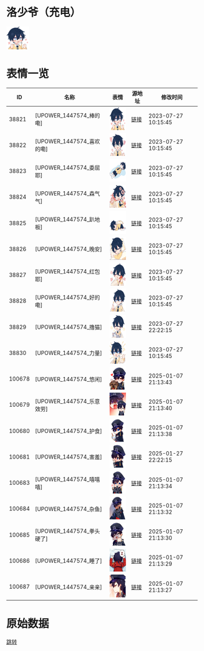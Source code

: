 # 洛少爷（充电）

<img src="./cover.png" height="60" alt="cover" />

# 表情一览

|ID|名称|表情|源地址|修改时间|
|----|----|----|----|----|
|38821|[UPOWER_1447574_棒的嘞]|<img src="./pic/038821_%5BUPOWER_1447574_棒的嘞%5D.png" height="60" alt="棒的嘞"/>|[链接](https://i0.hdslb.com/bfs/garb/1e21d9c5bcfaa9dea4396fd02ccd444d7ef047ed.png)|2023-07-27 10:15:45|
|38822|[UPOWER_1447574_喜欢的嘞]|<img src="./pic/038822_%5BUPOWER_1447574_喜欢的嘞%5D.png" height="60" alt="喜欢的嘞"/>|[链接](https://i0.hdslb.com/bfs/garb/6f6a75988df83f8e99ef0ed468d38e675d58b799.png)|2023-07-27 10:15:45|
|38823|[UPOWER_1447574_委屈耶]|<img src="./pic/038823_%5BUPOWER_1447574_委屈耶%5D.png" height="60" alt="委屈耶"/>|[链接](https://i0.hdslb.com/bfs/garb/3cd807fcc5218be4287699758ba00e3653a438df.png)|2023-07-27 10:15:45|
|38824|[UPOWER_1447574_森气气]|<img src="./pic/038824_%5BUPOWER_1447574_森气气%5D.png" height="60" alt="森气气"/>|[链接](https://i0.hdslb.com/bfs/garb/b518860757684de67b13f613f7f1059f68208a0a.png)|2023-07-27 10:15:45|
|38825|[UPOWER_1447574_趴地板]|<img src="./pic/038825_%5BUPOWER_1447574_趴地板%5D.png" height="60" alt="趴地板"/>|[链接](https://i0.hdslb.com/bfs/garb/5e4c4095318781b2c594ee8f22c252f9e2ae137b.png)|2023-07-27 10:15:45|
|38826|[UPOWER_1447574_晚安]|<img src="./pic/038826_%5BUPOWER_1447574_晚安%5D.png" height="60" alt="晚安"/>|[链接](https://i0.hdslb.com/bfs/garb/25c5b302b11c585762adf4b27ddd98ee09ed9842.png)|2023-07-27 10:15:45|
|38827|[UPOWER_1447574_红包耶]|<img src="./pic/038827_%5BUPOWER_1447574_红包耶%5D.png" height="60" alt="红包耶"/>|[链接](https://i0.hdslb.com/bfs/garb/ea85223a0672d822e11ea026bbce0a069bf0f242.png)|2023-07-27 10:15:45|
|38828|[UPOWER_1447574_好的嘞]|<img src="./pic/038828_%5BUPOWER_1447574_好的嘞%5D.png" height="60" alt="好的嘞"/>|[链接](https://i0.hdslb.com/bfs/garb/2ff87900240251336fa515a8398eed89b5b8edd6.png)|2023-07-27 10:15:45|
|38829|[UPOWER_1447574_撸猫]|<img src="./pic/038829_%5BUPOWER_1447574_撸猫%5D.png" height="60" alt="撸猫"/>|[链接](https://i0.hdslb.com/bfs/garb/2caf83bdcb88584ed1bce28966bbbaa7990e01ea.png)|2023-07-27 22:22:15|
|38830|[UPOWER_1447574_力量]|<img src="./pic/038830_%5BUPOWER_1447574_力量%5D.png" height="60" alt="力量"/>|[链接](https://i0.hdslb.com/bfs/garb/1a342b5dd7ed8f66ee80039e9084f15172f57984.png)|2023-07-27 10:15:45|
|100678|[UPOWER_1447574_悠闲]|<img src="./pic/100678_%5BUPOWER_1447574_悠闲%5D.png" height="60" alt="悠闲"/>|[链接](https://i0.hdslb.com/bfs/garb/8287217853bfb471b28601b3161ad5588d08c983.png)|2025-01-07 21:13:43|
|100679|[UPOWER_1447574_乐意效劳]|<img src="./pic/100679_%5BUPOWER_1447574_乐意效劳%5D.png" height="60" alt="乐意效劳"/>|[链接](https://i0.hdslb.com/bfs/garb/11cb837edeff53e31c733343c531c1e2d2e39965.png)|2025-01-07 21:13:40|
|100680|[UPOWER_1447574_护食]|<img src="./pic/100680_%5BUPOWER_1447574_护食%5D.png" height="60" alt="护食"/>|[链接](https://i0.hdslb.com/bfs/garb/109644f9996587d1296b11a1cc60569fbab55389.png)|2025-01-07 21:13:38|
|100681|[UPOWER_1447574_害羞]|<img src="./pic/100681_%5BUPOWER_1447574_害羞%5D.png" height="60" alt="害羞"/>|[链接](https://i0.hdslb.com/bfs/garb/3840429b0c14ecb73cd2bb4c1dc69f593e0245fb.png)|2025-01-27 22:22:15|
|100683|[UPOWER_1447574_嘻嘻嘻]|<img src="./pic/100683_%5BUPOWER_1447574_嘻嘻嘻%5D.png" height="60" alt="嘻嘻嘻"/>|[链接](https://i0.hdslb.com/bfs/garb/ead615bac6eb24c346d2b7320c9799ef0bc7f8ff.png)|2025-01-07 21:13:34|
|100684|[UPOWER_1447574_杂鱼]|<img src="./pic/100684_%5BUPOWER_1447574_杂鱼%5D.png" height="60" alt="杂鱼"/>|[链接](https://i0.hdslb.com/bfs/garb/3227168ef7be129c896e0402c7f66ac06b8c2e89.png)|2025-01-07 21:13:32|
|100685|[UPOWER_1447574_拳头硬了]|<img src="./pic/100685_%5BUPOWER_1447574_拳头硬了%5D.png" height="60" alt="拳头硬了"/>|[链接](https://i0.hdslb.com/bfs/garb/c8d176f9e4efcd0f0e2754a9f9680e70ff396784.png)|2025-01-07 21:13:30|
|100686|[UPOWER_1447574_睡了]|<img src="./pic/100686_%5BUPOWER_1447574_睡了%5D.png" height="60" alt="睡了"/>|[链接](https://i0.hdslb.com/bfs/garb/9b6e54017f325e885ada64d87dceeb04f9dfb6d3.png)|2025-01-07 21:13:29|
|100687|[UPOWER_1447574_亲亲]|<img src="./pic/100687_%5BUPOWER_1447574_亲亲%5D.png" height="60" alt="亲亲"/>|[链接](https://i0.hdslb.com/bfs/garb/eb9403b965a0d3a09615fb3dc451beaedd13c2c1.png)|2025-01-07 21:13:27|

# 原始数据

[跳转](./raw.json)

